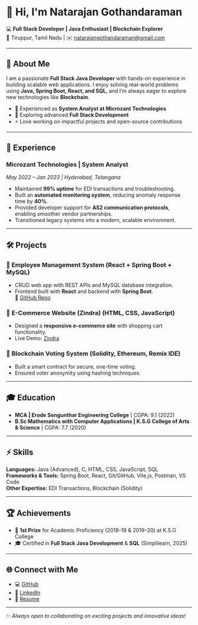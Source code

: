 # 👋 Hi, I'm Natarajan Gothandaraman  

💻 **Full Stack Developer | Java Enthusiast | Blockchain Explorer**  
📍 Tiruppur, Tamil Nadu | ✉️ [natarajangothandaraman@gmail.com](mailto:natarajangothandaraman@gmail.com)  

---

## 🚀 About Me  
I am a passionate **Full Stack Java Developer** with hands-on experience in building scalable web applications. I enjoy solving real-world problems using **Java, Spring Boot, React, and SQL**, and I’m always eager to explore new technologies like **Blockchain**.  

- 🔧 Experienced as **System Analyst at Microzant Technologies**  
- 🌱 Exploring advanced **Full Stack Development**  
- ⚡ Love working on impactful projects and open-source contributions  

---

## 💼 Experience  

### **Microzant Technologies | System Analyst**  
*May 2022 – Jan 2023 | Hyderabad, Telangana*  
- Maintained **99% uptime** for EDI transactions and troubleshooting.  
- Built an **automated monitoring system**, reducing anomaly response time by **40%**.  
- Provided developer support for **AS2 communication protocols**, enabling smoother vendor partnerships.  
- Transitioned legacy systems into a modern, scalable environment.  

---

## 🛠️ Projects  

### 📌 **Employee Management System** (React + Spring Boot + MySQL)  
- CRUD web app with REST APIs and MySQL database integration.  
- Frontend built with **React** and backend with **Spring Boot**.  
🔗 [GitHub Repo](https://github.com/Natarajan-Gothandaraman)  

### 📌 **E-Commerce Website (Zindra)** (HTML, CSS, JavaScript)  
- Designed a **responsive e-commerce site** with shopping cart functionality.  
- Live Demo: [Zindra](https://zindra-e-commerce.vercel.app/)  

### 📌 **Blockchain Voting System** (Solidity, Ethereum, Remix IDE)  
- Built a smart contract for secure, one-time voting.  
- Ensured voter anonymity using hashing techniques.  

---

## 🎓 Education  
- **MCA | Erode Sengunthar Engineering College** | CGPA: 9.1 (2022)  
- **B.Sc Mathematics with Computer Applications | K.S.G College of Arts & Science** | CGPA: 7.7 (2020)  

---

## ⚡ Skills  

**Languages:** Java (Advanced), C, HTML, CSS, JavaScript, SQL  
**Frameworks & Tools:** Spring Boot, React, Git/GitHub, Vite.js, Postman, VS Code  
**Other Expertise:** EDI Transactions, Blockchain (Solidity)  

---

## 🏆 Achievements  
- 🥇 **1st Prize** for Academic Proficiency (2018–19 & 2019–20) at K.S.G College  
- 🎓 Certified in **Full Stack Java Development** & **SQL** (Simplilearn, 2025)  

---

## 🌐 Connect with Me  
- 💻 [GitHub](https://github.com/Natarajan-Gothandaraman)  
- 🔗 [LinkedIn](https://www.linkedin.com/in/natarajangothandaraman/)  
- 📄 [Resume]([https://your-resume-link-here](https://drive.google.com/file/d/1znYBw9UVOh447zGIa_i-XmDw6e-G57il/view?usp=drive_link))  

---

✨ *Always open to collaborating on exciting projects and innovative ideas!*  
